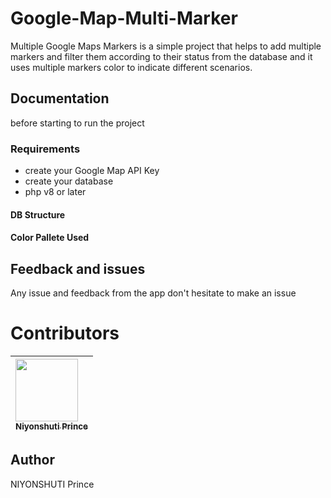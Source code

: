# Google-Map-Multi-Marker

Multiple Google Maps Markers is a simple project that helps to add multiple markers and filter them according to their status from the database and it uses multiple markers color to indicate different scenarios.

## Documentation

before starting to run the project

### Requirements

-   create your Google Map API Key
-   create your database
-   php v8 or later

#### DB Structure

#### Color Pallete Used

## Feedback and issues

Any issue and feedback from the app don't hesitate to make an issue

# Contributors

| [<img src="https://github.com/PrinceNiyonshuti.png" width="100px;"><br><sub><b>Niyonshuti Prince</b></sub>](https://github.com/PrinceNiyonshuti) |
| :------------------------------------------------------------------------------------------------------------------------ |

## Author

NIYONSHUTI Prince
